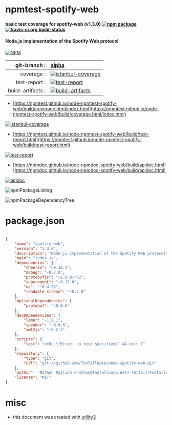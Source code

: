 # npmtest-spotify-web

#### basic test coverage for  spotify-web (v1.3.0)  [![npm package](https://img.shields.io/npm/v/npmtest-spotify-web.svg?style=flat-square)](https://www.npmjs.org/package/npmtest-spotify-web) [![travis-ci.org build-status](https://api.travis-ci.org/npmtest/node-npmtest-spotify-web.svg)](https://travis-ci.org/npmtest/node-npmtest-spotify-web)

#### Node.js implementation of the Spotify Web protocol

[![NPM](https://nodei.co/npm/spotify-web.png?downloads=true&downloadRank=true&stars=true)](https://www.npmjs.com/package/spotify-web)

| git-branch : | [alpha](https://github.com/npmtest/node-npmtest-spotify-web/tree/alpha)|
|--:|:--|
| coverage : | [![istanbul-coverage](https://npmtest.github.io/node-npmtest-spotify-web/build/coverage.badge.svg)](https://npmtest.github.io/node-npmtest-spotify-web/build/coverage.html/index.html)|
| test-report : | [![test-report](https://npmtest.github.io/node-npmtest-spotify-web/build/test-report.badge.svg)](https://npmtest.github.io/node-npmtest-spotify-web/build/test-report.html)|
| build-artifacts : | [![build-artifacts](https://npmtest.github.io/node-npmtest-spotify-web/glyphicons_144_folder_open.png)](https://github.com/npmtest/node-npmtest-spotify-web/tree/gh-pages/build)|

- [https://npmtest.github.io/node-npmtest-spotify-web/build/coverage.html/index.html](https://npmtest.github.io/node-npmtest-spotify-web/build/coverage.html/index.html)

[![istanbul-coverage](https://npmtest.github.io/node-npmtest-spotify-web/build/screenCapture.buildCi.browser.%252Ftmp%252Fbuild%252Fcoverage.lib.html.png)](https://npmtest.github.io/node-npmtest-spotify-web/build/coverage.html/index.html)

- [https://npmtest.github.io/node-npmtest-spotify-web/build/test-report.html](https://npmtest.github.io/node-npmtest-spotify-web/build/test-report.html)

[![test-report](https://npmtest.github.io/node-npmtest-spotify-web/build/screenCapture.buildCi.browser.%252Ftmp%252Fbuild%252Ftest-report.html.png)](https://npmtest.github.io/node-npmtest-spotify-web/build/test-report.html)

- [https://npmdoc.github.io/node-npmdoc-spotify-web/build/apidoc.html](https://npmdoc.github.io/node-npmdoc-spotify-web/build/apidoc.html)

[![apidoc](https://npmdoc.github.io/node-npmdoc-spotify-web/build/screenCapture.buildCi.browser.%252Ftmp%252Fbuild%252Fapidoc.html.png)](https://npmdoc.github.io/node-npmdoc-spotify-web/build/apidoc.html)

![npmPackageListing](https://npmtest.github.io/node-npmtest-spotify-web/build/screenCapture.npmPackageListing.svg)

![npmPackageDependencyTree](https://npmtest.github.io/node-npmtest-spotify-web/build/screenCapture.npmPackageDependencyTree.svg)



# package.json

```json

{
    "name": "spotify-web",
    "version": "1.3.0",
    "description": "Node.js implementation of the Spotify Web protocol",
    "main": "index.js",
    "dependencies": {
        "cheerio": "~0.10.5",
        "debug": "~0.7.0",
        "protobufjs": "~2.0.0-rc2",
        "superagent": "~0.12.0",
        "ws": "~0.4.25",
        "readable-stream": "~0.2.0"
    },
    "optionalDependencies": {
        "protobuf": "~0.8.6"
    },
    "devDependencies": {
        "lame": "~1.0.1",
        "speaker": "~0.0.6",
        "xml2js": "~0.2.2"
    },
    "scripts": {
        "test": "echo \"Error: no test specified\" && exit 1"
    },
    "repository": {
        "type": "git",
        "url": "git://github.com/TooTallNate/node-spotify-web.git"
    },
    "author": "Nathan Rajlich <nathan@tootallnate.net> (http://tootallnate.net)",
    "license": "MIT"
}
```



# misc
- this document was created with [utility2](https://github.com/kaizhu256/node-utility2)

